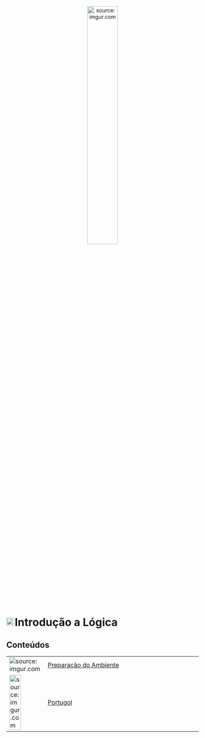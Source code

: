 <div align="center">
    <img src="https://i.imgur.com/Zhu9Tqx.png" title="source: imgur.com" width="40%"/> 
</div>
<h1><img src="https://i.imgur.com/84jPbK6.png" title="source: imgur.com" width="22px"/>Introdução a Lógica</h1>
	
<h2>Conteúdos</h2>

<table width="100%">
	<tr>
        <td width="10%"><img src="https://i.imgur.com/PHgmbCh.png" title="source: imgur.com" /></td>
        <td width="90%"><a href="01_ambiente/README.md">Preparação do Ambiente</a></td>
    </tr>
    <tr>
        <td><img src="https://i.imgur.com/84jPbK6.png" title="source: imgur.com" width="60%"/></td>
        <td><a href="02_logica/README.md">Portugol</a></td>
    </tr>
</table>

